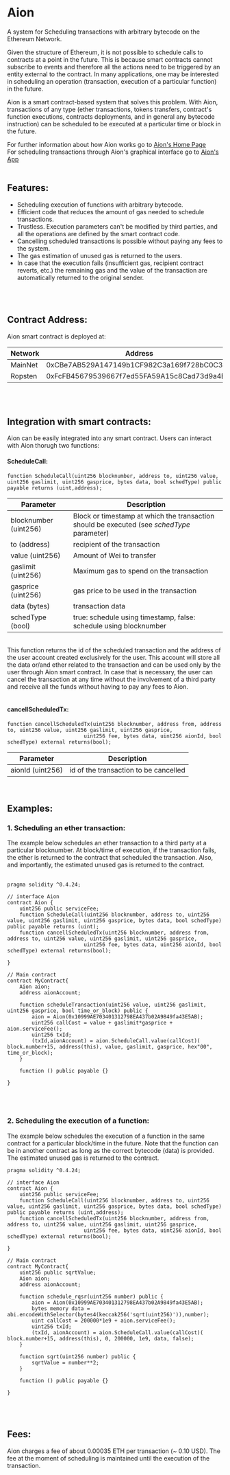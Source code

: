 # Aion
A system for Scheduling transactions with arbitrary bytecode on the Ethereum Network. 
  
Given the structure of Ethereum, it is not possible to schedule calls to contracts at a point in the future. This is because smart contracts cannot subscribe to events and therefore all the actions need to be triggered by an entity external to the contract. In many applications, one may be interested in scheduling an operation (transaction, execution of a particular function) in the future. 

Aion is a smart contract-based system that solves this problem. With Aion, transactions of any type (ether transactions, tokens transfers, contract's function executions, contracts deployments, and in general any bytecode instruction) can be scheduled to be executed at a particular time or block in the future. 

For further information about how Aion works go to [Aion's Home Page](https://www.aion.ethpantheon.com/index.html#howitworks)<br>
For scheduling transactions through Aion's graphical interface go to [Aion's App](https://www.aion.ethpantheon.com/aionapp.html) 
<br>
<br>
## Features:
+ Scheduling execution of functions with arbitrary bytecode.
+ Efficient code that reduces the amount of gas needed to schedule transactions.
+ Trustless. Execution parameters can't be modified by third parties, and all the operations are defined by the smart contract code.
+ Cancelling scheduled transactions is possible without paying any fees to the system.
+ The gas estimation of unused gas is returned to the users.
+ In case that the execution fails (insufficient gas, recipient contract reverts, etc.) the remaining gas and the value of the transaction are automatically returned to the original sender.
<br>
<br>

## Contract Address:
Aion smart contract is deployed at:

|**Network** | **Address**
|------------|------------
|MainNet     | 0xCBe7AB529A147149b1CF982C3a169f728bC0C3CA
|Ropsten     | 0xFcFB45679539667f7ed55FA59A15c8Cad73d9a4E

<br>
<br>



## Integration with smart contracts:
Aion can be easily integrated into any smart contract. Users can interact with Aion thorugh two functions:
#### ScheduleCall:
```solidity
function ScheduleCall(uint256 blocknumber, address to, uint256 value, uint256 gaslimit, uint256 gasprice, bytes data, bool schedType) public payable returns (uint,address);
```
| **Parameter** | **Description**|
|---------------|----------------|
|blocknumber (uint256)| Block or timestamp at which the transaction should be executed (see *schedType* parameter)|
|to (address) | recipient of the transaction|
|value (uint256)| Amount of Wei to transfer|
|gaslimit (uint256)| Maximum gas to spend on the transaction|
|gasprice (uint256)| gas price to be used in the transaction|
|data (bytes) | transaction data|
|schedType (bool)| true: schedule using timestamp, false: schedule using blocknumber|

<br>
This function returns the id of the scheduled transaction and the address of the user account created exclusively for the user. This account will store all the data or/and ether related to the transaction and can be used only by the user through Aion smart contract. In case that is necessary, the user can cancel the transaction at any time without the involvement of a third party and receive all the funds without having to pay any fees to Aion. 

<br>
<br>

#### cancellScheduledTx:
```solidity
function cancellScheduledTx(uint256 blocknumber, address from, address to, uint256 value, uint256 gaslimit, uint256 gasprice,
                         uint256 fee, bytes data, uint256 aionId, bool schedType) external returns(bool);
```
| **Parameter** | **Description**|
|---------------|----------------|
|aionId (uint256)| id of the transaction to be cancelled

<br>

## Examples: 

### 1. Scheduling an ether transaction:
The example below schedules an ether transaction to a third party at a particular blocknumber. At block/time of execution, if the transaction fails, the ether is returned to the contract that scheduled the transaction. Also, and importantly, the estimated unused gas is returned to the contract.
<br>
<br>
```solidity
pragma solidity ^0.4.24; 

// interface Aion
contract Aion {
    uint256 public serviceFee;
    function ScheduleCall(uint256 blocknumber, address to, uint256 value, uint256 gaslimit, uint256 gasprice, bytes data, bool schedType) public payable returns (uint);
    function cancellScheduledTx(uint256 blocknumber, address from, address to, uint256 value, uint256 gaslimit, uint256 gasprice,
                         uint256 fee, bytes data, uint256 aionId, bool schedType) external returns(bool);

}

// Main contract
contract MyContract{
    Aion aion;
    address aionAccount;

    function scheduleTransaction(uint256 value, uint256 gaslimit, uint256 gasprice, bool time_or_block) public {
        aion = Aion(0x10999AE703401312798EA437b02A9849fa43E5AB);
        uint256 callCost = value + gaslimit*gasprice + aion.serviceFee();
        uint256 txId;
        (txId,aionAccount) = aion.ScheduleCall.value(callCost)( block.number+15, address(this), value, gaslimit, gasprice, hex"00", time_or_block);
    }
      
    function () public payable {}
    
}
```
<br>
<br>

### 2. Scheduling the execution of a function:
The example below schedules the execution of a function in the same contract for a particular block/time in the future. Note that the function can be in another contract as long as the correct bytecode (data) is provided. The estimated unused gas is returned to the contract.

```solidity
pragma solidity ^0.4.24; 

// interface Aion
contract Aion {
    uint256 public serviceFee;
    function ScheduleCall(uint256 blocknumber, address to, uint256 value, uint256 gaslimit, uint256 gasprice, bytes data, bool schedType) public payable returns (uint,address);
    function cancellScheduledTx(uint256 blocknumber, address from, address to, uint256 value, uint256 gaslimit, uint256 gasprice,
                         uint256 fee, bytes data, uint256 aionId, bool schedType) external returns(bool);

}

// Main contract
contract MyContract{
    uint256 public sqrtValue;
    Aion aion;
    address aionAccount;
    
    function schedule_rqsr(uint256 number) public {
        aion = Aion(0x10999AE703401312798EA437b02A9849fa43E5AB);
        bytes memory data = abi.encodeWithSelector(bytes4(keccak256('sqrt(uint256)')),number); 
        uint callCost = 200000*1e9 + aion.serviceFee();
        uint256 txId;
        (txId, aionAccount) = aion.ScheduleCall.value(callCost)( block.number+15, address(this), 0, 200000, 1e9, data, false);
    }
    
    function sqrt(uint256 number) public {
        sqrtValue = number**2;
    } 
    
    function () public payable {}
    
}
```
<br>
<br>

## Fees:

Aion charges a fee of about 0.00035 ETH per transaction (~ 0.10 USD). The fee at the moment of scheduling is maintained until the execution of the transaction. 
<br>
<br>
